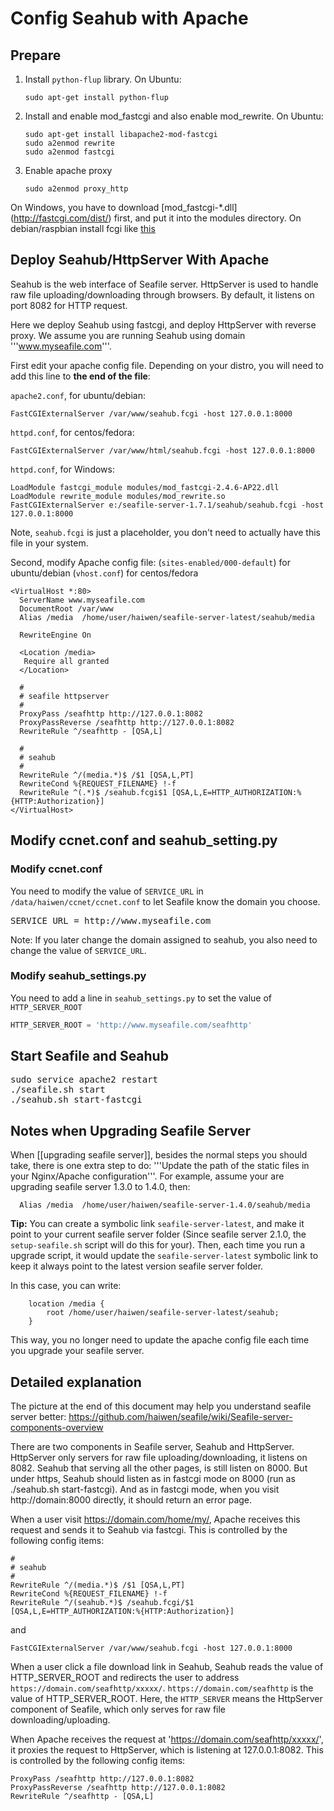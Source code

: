 # Config Seahub with Apache

## Prepare

1. Install <code>python-flup</code> library. On Ubuntu:

    ```
    sudo apt-get install python-flup
    ```

2. Install and enable mod_fastcgi and also enable mod_rewrite. On Ubuntu:

    ```
    sudo apt-get install libapache2-mod-fastcgi
    sudo a2enmod rewrite
    sudo a2enmod fastcgi
    ```

3. Enable apache proxy

    ```
    sudo a2enmod proxy_http
    ```

On Windows, you have to download  [mod_fastcgi-*.dll] (http://fastcgi.com/dist/) first, and put it into the modules directory.
On debian/raspbian install fcgi like [this](http://raspberryserver.blogspot.co.at/2013/02/installing-lamp-with-fastcgi-php-fpm.html)
## Deploy Seahub/HttpServer With Apache

Seahub is the web interface of Seafile server. HttpServer is used to handle raw file uploading/downloading through browsers. By default, it listens on port 8082 for HTTP request.

Here we deploy Seahub using fastcgi, and deploy HttpServer with reverse proxy. We assume you are running Seahub using domain '''www.myseafile.com'''.

First edit your apache config file. Depending on your distro, you will need to add this line to **the end of the file**:

`apache2.conf`, for ubuntu/debian:
```
FastCGIExternalServer /var/www/seahub.fcgi -host 127.0.0.1:8000
```

`httpd.conf`, for centos/fedora:
```
FastCGIExternalServer /var/www/html/seahub.fcgi -host 127.0.0.1:8000
```

`httpd.conf`, for Windows:
```
LoadModule fastcgi_module modules/mod_fastcgi-2.4.6-AP22.dll
LoadModule rewrite_module modules/mod_rewrite.so
FastCGIExternalServer e:/seafile-server-1.7.1/seahub/seahub.fcgi -host 127.0.0.1:8000

```


Note, `seahub.fcgi` is just a placeholder, you don't need to actually have this file in your system.

Second, modify Apache config file:
(`sites-enabled/000-default`) for ubuntu/debian
(`vhost.conf`) for centos/fedora

```
<VirtualHost *:80>
  ServerName www.myseafile.com
  DocumentRoot /var/www
  Alias /media  /home/user/haiwen/seafile-server-latest/seahub/media

  RewriteEngine On

  <Location /media>
   Require all granted
  </Location>

  #
  # seafile httpserver
  #
  ProxyPass /seafhttp http://127.0.0.1:8082
  ProxyPassReverse /seafhttp http://127.0.0.1:8082
  RewriteRule ^/seafhttp - [QSA,L]

  #
  # seahub
  #
  RewriteRule ^/(media.*)$ /$1 [QSA,L,PT]
  RewriteCond %{REQUEST_FILENAME} !-f
  RewriteRule ^(.*)$ /seahub.fcgi$1 [QSA,L,E=HTTP_AUTHORIZATION:%{HTTP:Authorization}]
</VirtualHost>
```

## Modify ccnet.conf and seahub_setting.py

### Modify ccnet.conf

You need to modify the value of <code>SERVICE_URL</code> in <code>/data/haiwen/ccnet/ccnet.conf</code>
to let Seafile know the domain you choose.

<pre>
SERVICE_URL = http://www.myseafile.com
</pre>

Note: If you later change the domain assigned to seahub, you also need to change the value of  <code>SERVICE_URL</code>.

### Modify seahub_settings.py

You need to add a line in <code>seahub_settings.py</code> to set the value of `HTTP_SERVER_ROOT`

```python
HTTP_SERVER_ROOT = 'http://www.myseafile.com/seafhttp'
```

## Start Seafile and Seahub

<pre>
sudo service apache2 restart
./seafile.sh start
./seahub.sh start-fastcgi
</pre>

## Notes when Upgrading Seafile Server

When [[upgrading seafile server]], besides the normal steps you should take, there is one extra step to do: '''Update the path of the static files in your Nginx/Apache configuration'''. For example, assume your are upgrading seafile server 1.3.0 to 1.4.0, then:

```
  Alias /media  /home/user/haiwen/seafile-server-1.4.0/seahub/media
```

**Tip:**
You can create a symbolic link <code>seafile-server-latest</code>, and make it point to your current seafile server folder (Since seafile server 2.1.0, the <code>setup-seafile.sh</code> script will do this for your). Then, each time you run a upgrade script, it would update the <code>seafile-server-latest</code> symbolic link to keep it always point to the latest version seafile server folder.

In this case, you can write:

```
    location /media {
        root /home/user/haiwen/seafile-server-latest/seahub;
    }
```
This way, you no longer need to update the apache config file each time you upgrade your seafile server.


## Detailed explanation

The picture at the end of this document may help you understand seafile server better: https://github.com/haiwen/seafile/wiki/Seafile-server-components-overview

There are two components in Seafile server, Seahub and HttpServer. HttpServer only servers for raw file uploading/downloading, it listens on 8082. Seahub that serving all the other pages, is still listen on 8000. But under https, Seahub should listen as in fastcgi mode on 8000 (run as ./seahub.sh start-fastcgi). And as in fastcgi mode, when you visit  http://domain:8000 directly, it should return an error page.

When a user visit https://domain.com/home/my/, Apache receives this request and sends it to Seahub via fastcgi. This is controlled by the following config items:

    #
    # seahub
    #
    RewriteRule ^/(media.*)$ /$1 [QSA,L,PT]
    RewriteCond %{REQUEST_FILENAME} !-f
    RewriteRule ^/(seahub.*)$ /seahub.fcgi/$1 [QSA,L,E=HTTP_AUTHORIZATION:%{HTTP:Authorization}]

and

    FastCGIExternalServer /var/www/seahub.fcgi -host 127.0.0.1:8000


When a user click a file download link in Seahub, Seahub reads the value of HTTP_SERVER_ROOT and redirects the user to address `https://domain.com/seafhttp/xxxxx/`. `https://domain.com/seafhttp` is the value of HTTP_SERVER_ROOT. Here, the `HTTP_SERVER` means the HttpServer component of Seafile, which only serves for raw file downloading/uploading.

When Apache receives the request at 'https://domain.com/seafhttp/xxxxx/', it proxies the request to HttpServer, which is listening at 127.0.0.1:8082. This is controlled by the following config items:

    ProxyPass /seafhttp http://127.0.0.1:8082
    ProxyPassReverse /seafhttp http://127.0.0.1:8082
    RewriteRule ^/seafhttp - [QSA,L]
